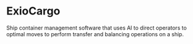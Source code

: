 # ExioCargo
Ship container management software that uses AI to direct operators to optimal moves to perform transfer and balancing operations on a ship.
